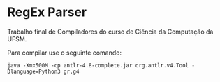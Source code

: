 # RegEx Parser
Trabalho final de Compiladores do curso de Ciência da Computação da UFSM.

Para compilar use o seguinte comando:
```
java -Xmx500M -cp antlr-4.8-complete.jar org.antlr.v4.Tool -Dlanguage=Python3 gr.g4
``` 
